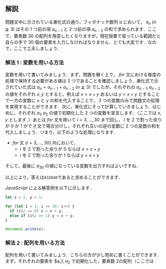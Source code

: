## 解説
問題文中に示されている漸化式の通り，フィボナッチ数列 $a$ において， $a_n\ (n\geqq3)$ はその $1$ つ前の項 $a_{n-1}$ と $2$ つ前の項 $a_{n-2}$ の和で求められます．ここで，要素数 $30$ の配列を用意したくなりますが，現在授業で習っている範囲だと自らの手で $30$ 個の要素を入力しなければなりません．とても大変です．なので，ここで工夫しましょう．

### 解法 $1$ : 変数を用いる方法
変数を用いて書いてみましょう．まず，問題を解く上で， $for$ 文における毎度の処理で保持する必要がある値は $2$ つであることを確認しましょう．漸化式で示されていた式は $a_n=a_{n-1}+a_{n-2}\ (n\geqq3)$ でしたが，それぞれの $a_{n-1}, a_{n-2}$ の値をそれぞれ $x, y$ とすると，例えば $x=x+y$ あるいは $y=x+y$ とすることで一方の変数に $x$ と $y$ の和を代入することで， $2$ つの変数のみで問題文の処理を実現することができます．次に，漸化式にそって計算していきましょう．はじめに，それぞれ $a_1, a_2$ の値で初期化した $2$ つの変数を宣言します．（ここでは $x, y$ とします．）あとは $for$ 文を用いて $i=3, \ldots, 30$ まで回し， $i$ を $2$ で割った余りが $0$ か $1$ かで $if$ 文で場合分けし，それぞれ互いの逆の変数に $2$ つの変数の和を代入しましょう．つまり，以下のような処理になります．

* $for$ 文 $(i=3,\ldots, 30)$ 内において，
  * $i$ を $2$ で割った余りが $0$ ならば $x=x+y$
  * $i$ を $2$ で割った余りが $1$ ならば $y=x+y$
  
そして，最後に $a_{30}$ の値になっている変数を出力すればよいですね．

以上により，答えは```832040```であると求めることができます．

$JavaScript$ による解答例を以下に示します．
```js:fibonacci.js
let x = 1, y = 1;

for (let i = 3; i <= 30; i++) {
  if (i%2 == 0) x = x + y;
  else if (i%2 == 1) y = x + y;
}

document.write(x);
```

### 解法 $2$ : 配列を用いる方法
配列を用いて書いてみましょう．こちらの方が少し短めに書くことができます．まず，それぞれの要素を $a_1, $a_2$ で初期化した，要素数 $2$の配列（ここでは 
